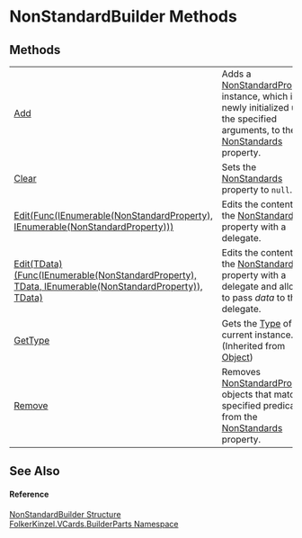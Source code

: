 # NonStandardBuilder Methods




## Methods
<table>
<tr>
<td><a href="43bc08f8-f28a-62db-a522-4aafb4d4ab16.md">Add</a></td>
<td>Adds a <a href="96debf4b-ac3d-b14a-1b24-db26564c0795.md">NonStandardProperty</a> instance, which is newly initialized using the specified arguments, to the <a href="100883ee-81d8-95fd-9459-b4ae73802911.md">NonStandards</a> property.</td></tr>
<tr>
<td><a href="1cd19e18-f4a7-2966-5135-2a3c6a5b3af0.md">Clear</a></td>
<td>Sets the <a href="100883ee-81d8-95fd-9459-b4ae73802911.md">NonStandards</a> property to <code>null</code>.</td></tr>
<tr>
<td><a href="9b6d2afc-1281-e462-fd7c-250635d53eb1.md">Edit(Func(IEnumerable(NonStandardProperty), IEnumerable(NonStandardProperty)))</a></td>
<td>Edits the content of the <a href="100883ee-81d8-95fd-9459-b4ae73802911.md">NonStandards</a> property with a delegate.</td></tr>
<tr>
<td><a href="5d918ddc-350b-babc-1b4e-4f9641b1a810.md">Edit(TData)(Func(IEnumerable(NonStandardProperty), TData, IEnumerable(NonStandardProperty)), TData)</a></td>
<td>Edits the content of the <a href="100883ee-81d8-95fd-9459-b4ae73802911.md">NonStandards</a> property with a delegate and allows to pass <em>data</em> to this delegate.</td></tr>
<tr>
<td><a href="https://learn.microsoft.com/dotnet/api/system.object.gettype" target="_blank" rel="noopener noreferrer">GetType</a></td>
<td>Gets the <a href="https://learn.microsoft.com/dotnet/api/system.type" target="_blank" rel="noopener noreferrer">Type</a> of the current instance.<br />(Inherited from <a href="https://learn.microsoft.com/dotnet/api/system.object" target="_blank" rel="noopener noreferrer">Object</a>)</td></tr>
<tr>
<td><a href="c3235432-55d1-e0e3-92fb-d9f98b1c77c1.md">Remove</a></td>
<td>Removes <a href="96debf4b-ac3d-b14a-1b24-db26564c0795.md">NonStandardProperty</a> objects that match a specified predicate from the <a href="100883ee-81d8-95fd-9459-b4ae73802911.md">NonStandards</a> property.</td></tr>
</table>

## See Also


#### Reference
<a href="4975b130-bbf1-7c0e-31de-f1f8d80e095d.md">NonStandardBuilder Structure</a>  
<a href="30716183-7f69-ceb8-b5fe-4d9f23e7fd2b.md">FolkerKinzel.VCards.BuilderParts Namespace</a>  
